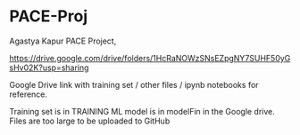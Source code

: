 # PACE-Proj

Agastya Kapur PACE Project,

https://drive.google.com/drive/folders/1HcRaNOWzSNsEZpgNY7SUHF50yGsHv02K?usp=sharing

Google Drive link with training set / other files / ipynb notebooks for reference.

Training set is in TRAINING
ML model is in modelFin in the Google drive.
Files are too large to be uploaded to GitHub
